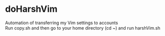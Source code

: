 # doHarshVim
Automation of transferring my Vim settings to accounts <br>
Run copy.sh and then go to your home directory (cd ~) and run harshVim.sh
